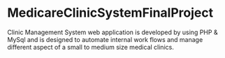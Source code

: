 # MedicareClinicSystemFinalProject
Clinic Management System web application is developed by using PHP & MySql and is designed to automate internal work flows and manage different aspect of a small to medium size medical clinics. 
